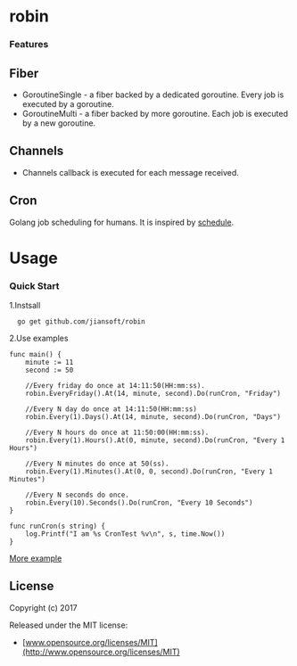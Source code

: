 # robin


### Features

Fiber  
-------
* GoroutineSingle - a fiber backed by a dedicated goroutine. Every job is executed by a goroutine.
* GoroutineMulti - a fiber backed by more goroutine. Each job is executed by a new goroutine.

Channels
-------
* Channels callback is executed for each message received.

Cron
-------
Golang job scheduling for humans. It is inspired by [schedule](<https://github.com/dbader/schedule>).
  


Usage
================

### Quick Start

1.Instsall
~~~
  go get github.com/jiansoft/robin
~~~

2.Use examples
~~~ golang
func main() {
    minute := 11
    second := 50
    
    //Every friday do once at 14:11:50(HH:mm:ss).
    robin.EveryFriday().At(14, minute, second).Do(runCron, "Friday")

    //Every N day do once at 14:11:50(HH:mm:ss)
    robin.Every(1).Days().At(14, minute, second).Do(runCron, "Days")

    //Every N hours do once at 11:50:00(HH:mm:ss).
    robin.Every(1).Hours().At(0, minute, second).Do(runCron, "Every 1 Hours")

    //Every N minutes do once at 50(ss).
    robin.Every(1).Minutes().At(0, 0, second).Do(runCron, "Every 1 Minutes")

    //Every N seconds do once.
    robin.Every(10).Seconds().Do(runCron, "Every 10 Seconds")
}

func runCron(s string) {
    log.Printf("I am %s CronTest %v\n", s, time.Now())
}
~~~
[More example](<https://github.com/jiansoft/robin/blob/master/example/main.go>)

## License

Copyright (c) 2017

Released under the MIT license:

- [www.opensource.org/licenses/MIT](http://www.opensource.org/licenses/MIT)